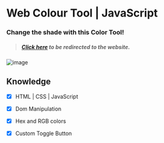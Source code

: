 # Web Colour Tool | JavaScript 

### **Change the shade with this Color Tool!**

>  ##### [Click here](https://github.com/lisa21/Web-colour-tool) to be redirected to the website.


![image](https://imgur.com/qJqNWXk)


## Knowledge

- [x] HTML | CSS | JavaScript
- [x] Dom Manipulation
- [x] Hex and RGB colors
- [x] Custom Toggle Button



